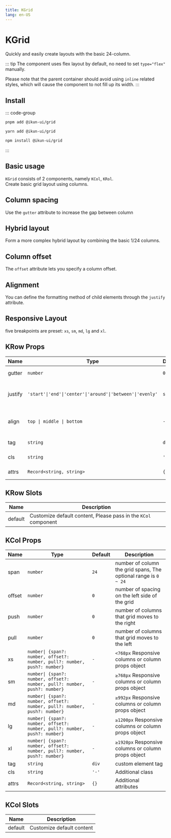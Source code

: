```yaml
---
title: KGrid
lang: en-US
---
```


# KGrid

Quickly and easily create layouts with the basic 24-column.

::: tip
The component uses flex layout by default, no need to set `type="flex"` manually.

Please note that the parent container should avoid using `inline` related styles, which will cause the component to not fill up its width.
:::

## Install

::: code-group

```bash [pnpm]
pnpm add @ikun-ui/grid
```

```bash [yarn]
yarn add @ikun-ui/grid
```

```bash [npm]
npm install @ikun-ui/grid
```

:::

## Basic usage

`KGrid` consists of 2 components, namely `KCol`, `KRol`.  
Create basic grid layout using columns.

<demo src="grid/basic.svelte"  github='Grid'></demo>

## Column spacing

Use the `gutter` attribute to increase the gap between column

<demo src="grid/gutter.svelte"  github='Grid'></demo>

## Hybrid layout

Form a more complex hybrid layout by combining the basic 1/24 columns.

<demo src="grid/hybrid.svelte"  github='Grid'></demo>

## Column offset

The `offset` attribute lets you specify a column offset.

<demo src="grid/offset.svelte"  github='Grid'></demo>

## Alignment

You can define the formatting method of child elements through the `justify` attribute.

<demo src="grid/justify.svelte"  github='Grid'></demo>

## Responsive Layout

five breakpoints are preset: `xs`, `sm`, `md`, `lg` and `xl`.

<demo src="grid/responsive.svelte"  github='Grid'></demo>

## KRow Props

| Name    | Type                                                      | Default | Description                         |
| ------- | --------------------------------------------------------- | ------- | ----------------------------------- |
| gutter  | `number`                                                  | `0`     | grid spacing                        |
| justify | `'start'\|'end'\|'center'\|'around'\|'between'\|'evenly'` | `start` | horizontal alignment of flex layout |
| align   | `top \| middle \| bottom`                                 | `-`     | vertical alignment of flex layout   |
| tag     | `string`                                                  | `div`   | custom element tag                  |
| cls     | `string`                                                  | `'-'`   | Additional class                    |
| attrs   | `Record<string, string>`                                  | `{}`    | Additional attributes               |

## KRow Slots

| Name    | Description                                                    |
| ------- | -------------------------------------------------------------- |
| default | Customize default content, Please pass in the `KCol` component |

## KCol Props

| Name   | Type                                                                      | Default | Description                                                     |
| ------ | ------------------------------------------------------------------------- | ------- | --------------------------------------------------------------- |
| span   | `number`                                                                  | `24`    | number of column the grid spans, The optional range is `0 ~ 24` |
| offset | `number`                                                                  | `0`     | number of spacing on the left side of the grid                  |
| push   | `number`                                                                  | `0`     | number of columns that grid moves to the right                  |
| pull   | `number`                                                                  | `0`     | number of columns that grid moves to the left                   |
| xs     | `number\| {span?: number, offset?: number, pull?: number, push?: number}` | `-`     | `<768px` Responsive columns or column props object              |
| sm     | `number\| {span?: number, offset?: number, pull?: number, push?: number}` | `-`     | `≥768px` Responsive columns or column props object              |
| md     | `number\| {span?: number, offset?: number, pull?: number, push?: number}` | `-`     | `≥992px` Responsive columns or column props object              |
| lg     | `number\| {span?: number, offset?: number, pull?: number, push?: number}` | `-`     | `≥1200px` Responsive columns or column props object             |
| xl     | `number\| {span?: number, offset?: number, pull?: number, push?: number}` | `-`     | `≥1920px` Responsive columns or column props object             |
| tag    | `string`                                                                  | `div`   | custom element tag                                              |
| cls    | `string`                                                                  | `'-'`   | Additional class                                                |
| attrs  | `Record<string, string>`                                                  | `{}`    | Additional attributes                                           |

## KCol Slots

| Name    | Description               |
| ------- | ------------------------- |
| default | Customize default content |
